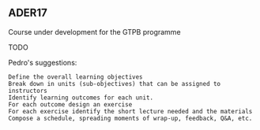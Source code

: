 ## ADER17 ##

Course under development for the GTPB programme

TODO


Pedro's suggestions:

    Define the overall learning objectives
    Break down in units (sub-objectives) that can be assigned to instructors
    Identify learning outcomes for each unit.
    For each outcome design an exercise
    For each exercise identify the short lecture needed and the materials
    Compose a schedule, spreading moments of wrap-up, feedback, Q&A, etc. 
